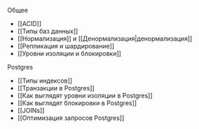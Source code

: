 Общее
- [[ACID]]
- [[Типы баз данных]]
- [[Нормализация]] и [[Денормализация|денормализация]]
- [[Репликация и шардирование]]
- [[Уровни изоляции и блокировки]]

Postgres
- [[Типы индексов]]
- [[Транзакции в Postgres]]
- [[Как выглядят уровни изоляции в Postgres]]
- [[Как выглядят блокировки в Postgres]]
- [[JOINs]]
- [[Оптимизация запросов Postgres]]
